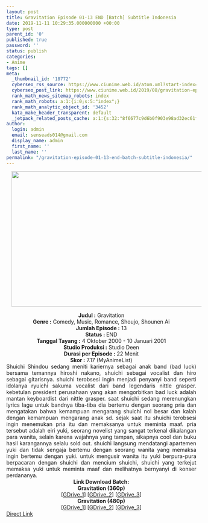 ```yaml
---
layout: post
title: Gravitation Episode 01-13 END [Batch] Subtitle Indonesia
date: 2019-11-11 10:29:35.000000000 +00:00
type: post
parent_id: '0'
published: true
password: ''
status: publish
categories:
- Anime
tags: []
meta:
  _thumbnail_id: '18772'
  cyberseo_rss_source: https://www.ciunime.web.id/atom.xml?start-index=1951&max-results=150
  cyberseo_post_link: https://www.ciunime.web.id/2019/08/gravitation-episode-01-13-end-batch.html
  rank_math_news_sitemap_robots: index
  rank_math_robots: a:1:{i:0;s:5:"index";}
  rank_math_analytic_object_id: '3452'
  kata_make_header_transparent: default
  _jetpack_related_posts_cache: a:1:{s:32:"8f6677c9d6b0f903e98ad32ec61f8deb";a:2:{s:7:"expires";i:1654333878;s:7:"payload";a:0:{}}}
author:
  login: admin
  email: senseads014@gmail.com
  display_name: admin
  first_name: ''
  last_name: ''
permalink: "/gravitation-episode-01-13-end-batch-subtitle-indonesia/"
---
```

<div class="separator" style="clear: both; text-align: center;"><a href="https://1.bp.blogspot.com/-TfaEjiEqJag/XVBunVhwX-I/AAAAAAAAdIk/hs_soIcijVAUWz_S6zrN7r1TC45vV0YHgCLcBGAs/s1600/Gravitation.jpg" imageanchor="1" style="margin-left: 1em; margin-right: 1em;"><img border="0" data-original-height="720" data-original-width="1280" height="360" src="{{ site.baseurl }}/assets/2019/11/Gravitation.jpg" width="640" /></a></div>
<p>
<div style="text-align: center;"><b>Judul</b><b><b> </b>:</b> Gravitation</div>
<div style="text-align: center;"><b>Genre :</b> Comedy, Music, Romance, Shoujo, Shounen Ai</div>
<div style="text-align: center;"><b>Jumlah Episode :</b>&nbsp;13<br /><b>Status :&nbsp;</b>END<br /><b>Tanggal Tayang :</b> 4 Oktober 2000 - 10 Januari 2001<br /><b>Studio Produksi :</b> Studio Deen<br /><b>Durasi per Episode :</b>&nbsp;22 Menit</div>
<div style="text-align: center;"><b>Skor :</b> 7.17 (MyAnimeList)</div>
<div style="text-align: center;"></div>
<div style="text-align: justify;">Shuichi Shindou sedang meniti kariernya sebagai anak band (bad luck) bersama temannya hiroshi nakano, shuichi sebagai vocalist dan hiro sebagai gitarisnya. shuichi terobsesi ingin menjadi penyanyi band seperti idolanya ryuichi sakuma vocalist dari band legendaris nittle grasper. kebetulan president perusahaan yang akan mengorbitkan bad luck adalah mantan keyboardist dari nittle grasper. saat shuichi sedang merenungkan lyrics lagu untuk bandnya tiba-tiba dia bertemu dengan seorang pria dan mengatakan bahwa kemampuan mengarang shuichi nol besar dan kalah dengan kemampuan mengarang anak sd. sejak saat itu shuichi terobsesi ingin menemukan pria itu dan memaksanya untuk meminta maaf. pria tersebut adalah eiri yuki, seorang novelist yang sangat terkenal dikalangan para wanita, selain karena wajahnya yang tampan, sikapnya cool dan buku hasil karangannya selalu sold out. shuichi langsung mendatangi apartemen yuki dan tidak sengaja bertemu dengan seorang wanita yang memaksa ingin bertemu dengan yuki. untuk mengusir wanita itu yuki berpura-pura berpacaran dengan shuichi dan mencium shuichi, shuichi yang terkejut memaksa yuki untuk meminta maaf dan melihatnya bernyanyi di konser perdananya.</div>
<div style="text-align: justify;"></div>
<div style="text-align: justify;"></div>
<div style="text-align: center;">
<div style="text-align: center;"><b>Link Download Batch:</b></div>
<div style="text-align: center;"><b>Gravitation (360p)</b></div>
<div style="text-align: center;">
<div style="text-align: center;">[<a href="https://drive.google.com/uc?id=1xu2Eom3aM-f_E4w3ey6KepRWSEFIVuEC" target="_blank" rel="noopener">GDrive_1</a>] [<a href="https://drive.google.com/uc?id=1CollpSsHQYwN9nwMveTP9envZJI1ATlH" target="_blank" rel="noopener">GDrive_2</a>] [<a href="https://drive.google.com/uc?export=download&amp;id=1PH7_5kOZ2bSHkuFQ1R4ClHGyGAv7Jurf" target="_blank" rel="noopener">GDrive_3</a>]</div>
<div style="text-align: center;">
<div style="text-align: center;"><b>Gravitation (480p)</b></div>
<div style="text-align: center;">[<a href="https://drive.google.com/uc?id=1xusj5Rih5YzHgEObJpWKwxFa6ph3t8YQ" target="_blank" rel="noopener">GDrive_1</a>] [<a href="https://drive.google.com/uc?id=1obNUDPRMYjZZUHspvPjL6DAD8iVohMXo" target="_blank" rel="noopener">GDrive_2</a>] [<a href="https://drive.google.com/uc?export=download&amp;id=1X7sagWGUh1WPMKA-cHp2EykbOlFdav-W" target="_blank" rel="noopener">GDrive_3</a>]</div>
</div>
</div>
</div>
<link rel="stylesheet" href="https://cdnjs.cloudflare.com/ajax/libs/font-awesome/4.7.0/css/font-awesome.min.css" />
<div class="divbtn"> <a href="https://handymansurrender.com/fihup8buzv?key=94550f7ce39444073321dde3b8782f97" class="btn"><i class="fa fa-download"></i> Direct Link</a> </div>
